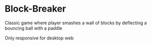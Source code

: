 # Block-Breaker
Classic game where player smashes a wall of blocks by deflecting a bouncing ball with a paddle

Only responsive for desktop web
